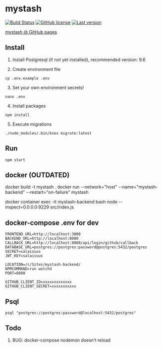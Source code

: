 mystash
============

[![Build Status](https://travis-ci.com/lahdeero/mystash-backend.svg?branch=master)](https://travis-ci.com/lahdeero/mystash-backend)
[![GitHub license](	https://img.shields.io/github/license/lahdeero/mystash-backend.svg)](https://github.com/lahdeero/mystash-backend/blob/master/LICENSE)
[![Last version](https://img.shields.io/github/tag-date/lahdeero/mystash-backend.svg)](https://github.com/lahdeero/mystash-backend/blob/master/CHANGELOG.md)

[mystash @ GitHub pages](https://lahdeero.github.io/mystash-frontend/)


## Install

1. Install Postgresql (if not yet installed), recommended version: 9.6

2. Create environment file
```
cp .env.example .env
```

3. Set your own environment secrets!
```
nano .env
```

4. Install packages
```
npm install
```

5. Execute migrations
```
./node_modules/.bin/knex migrate:latest
```

## Run

```
npm start
```


## docker (OUTDATED)

docker build -t mystash .
docker run --network="host" --name="mystash-backend" --restart="on-failure" mystash

docker container exec -it mystash-backend bash
node --inspect=0.0.0.0:9229 src/index.js

## docker-compose .env for dev
```
FRONTEND_URL=http://localhost:3000
BACKEND_URL=http://localhost:8080
CALLBACK_URL=http://localhost:8080/api/login/github/callback
DATABASE_URL=postgres://postgres:password@postgres:5432/postgres
SECRET=salaisuus
JWT_KEY=salaisuus

LOCATION=/c/Sites/mystash-backend/
NPMCOMMAND=run watchd
PORT=8080

GITHUB_CLIENT_ID=xxxxxxxxxxxxx
GITHUB_CLIENT_SECRET=xxxxxxxxxxx
```

## Psql

```
psql "postgres://postgres:password@localhost:5432/postgres"
```

## Todo

1. BUG: docker-compose nodemon doesn't reload

